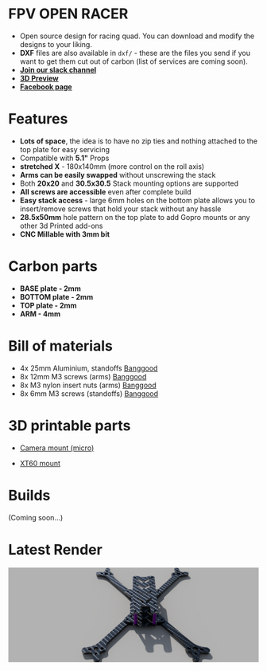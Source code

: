 # FPV OPEN RACER
- Open source design for racing quad. You can download and modify the designs to your liking.
- **DXF** files are also available in `dxf/` - these are the files you send if you want to get them cut out of carbon (list of services are coming soon).
- **[Join our slack channel](https://join.slack.com/t/openfpvworkspace/shared_invite/enQtODgyMDY0MTgyNDAxLTNkYTExNzY0YzkxYjYwZTdiMzQ1MzkwNzc3OTJhODZiMTdiMTg1ZTQwYjM1NjA1ODZkYjUzNWY0YTA1NTUwZmE)**
- **[3D Preview](https://a360.co/2Fc0HBd)**
- **[Facebook page](https://www.facebook.com/openfpvcommunity)**

# Features
* **Lots of space**, the idea is to have no zip ties and nothing attached to the top plate for easy servicing
* Compatible with **5.1"** Props
* **stretched X** - 180x140mm (more control on the roll axis)
* **Arms can be easily swapped** without unscrewing the stack
* Both **20x20** and **30.5x30.5** Stack mounting options are supported
* **All screws are accessible** even after complete build
* **Easy stack access** - large 6mm holes on the bottom plate allows you to insert/remove screws that hold your stack without any hassle
* **28.5x50mm** hole pattern on the top plate to add Gopro mounts or any other 3d Printed add-ons
* **CNC Millable with 3mm bit**

# Carbon parts
* **BASE plate - 2mm**
* **BOTTOM plate - 2mm** 
* **TOP plate - 2mm**
* **ARM - 4mm**

# Bill of materials
* 4x 25mm Aluminium, standoffs [Banggood](https://www.banggood.com/Suleve-M3AS5-10Pcs-M3-25mm-Knurled-Standoff-Aluminum-Alloy-Anodized-Spacer-p-1118407.html?)
* 8x 12mm M3 screws (arms) [Banggood](https://www.banggood.com/Suleve-M5CH8-50Pcs-M5-10_9-Grade-Carbon-Steel-Hex-Socket-Cap-Head-Screw-6-40mm-Optional-Length-p-1516497.html?ID=513288)
* 8x M3 nylon insert nuts (arms) [Banggood](https://www.banggood.com/Suleve-CS1-50pcs-Carbon-Steel-Self-Locking-Hex-Nut-Nylon-Insert-Lock-Nut-M2M2_5M3M4M5M6M8M10M12-p-1499543.html?rmmds=search&ID=514519)
* 8x 6mm M3 screws (standoffs) [Banggood](https://www.banggood.com/Suleve-M5CH8-50Pcs-M5-10_9-Grade-Carbon-Steel-Hex-Socket-Cap-Head-Screw-6-40mm-Optional-Length-p-1516497.html?ID=528721)

# 3D printable parts
* [Camera mount (micro)](https://www.thingiverse.com/thing:4080423)
- [XT60 mount](https://www.thingiverse.com/thing:4082915)

# Builds
(Coming soon...)

# Latest Render
![Open Source - FPV racing frame](https://github.com/rgbskills/fpv_open_racer/blob/master/png/render.png)
